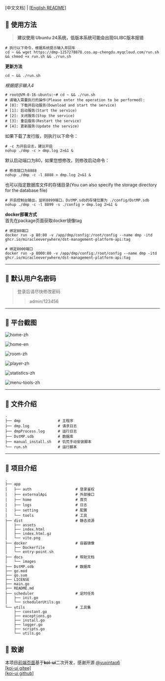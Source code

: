 [中文文档] | [[English README]](README_EN.md)
## :watermelon: 使用方法
>**建议使用 Ubuntu 24系统，低版本系统可能会出现GLIBC版本报错**  
```shell
# 执行以下命令，根据系统提示输入并回车
cd ~ && wget https://dmp-1257278878.cos.ap-chengdu.myqcloud.com/run.sh && chmod +x run.sh && ./run.sh
```
**更新方法**
```shell
cd ~ && ./run.sh
```
_根据提示输入4_
```shell
# root@VM-0-16-ubuntu:~# cd ~ && ./run.sh
# 请输入需要执行的操作(Please enter the operation to be performed): 
# [0]: 下载并启动服务(Download and start the service) 
# [1]: 启动服务(Start the service) 
# [2]: 关闭服务(Stop the service) 
# [3]: 重启服务(Restart the service) 
# [4]: 更新服务(Update the service)
```
如果下载了发行版，则执行以下命令：
```shell
# -c 为开启日志，建议开启
nohup ./dmp -c > dmp.log 2>&1 &
```
默认启动端口为80，如果您想修改，则修改启动命令：
```shell
# 修改端口为8888
nohup ./dmp -c -l 8888 > dmp.log 2>&1 &
```
也可以指定数据库文件的存储目录(You can also specify the storage directory for the database file)  
```shell
# 开启控制台输出，监听8899端口，DstMP.sdb的存储位置为 ./config/DstMP.sdb
nohup ./dmp -c -l 8899 -s ./config > dmp.log 2>&1 &
```
**docker部署方式**  
首先在package页面获取docker镜像tag
```shell
# 绑定80端口
docker run -p 80:80 -v /app/dmp/config:/root/config --name dmp -itd ghcr.io/miracleeverywhere/dst-management-platform-api:tag
```
```shell
# 绑定8000端口
docker run -p 8000:80 -v /app/dmp/config:/root/config --name dmp -itd ghcr.io/miracleeverywhere/dst-management-platform-api:tag
```
---

## :grapes: 默认用户名密码
>登录后请尽快修改密码
>
>>admin/123456

---

## :cherries: 平台截图
![home-zh](docs/images/home-zh.png)
  

![home-en](docs/images/mobile-zh.png)
  

![room-zh](docs/images/room-zh.png)
  

![player-zh](docs/images/player-zh.png)
  

![statistics-zh](docs/images/statistics-zh.png)
  

![menu-tools-zh](docs/images/menu-tools-zh.png)  

---

## :strawberry: 文件介绍
```text
.
├── dmp                 # 主程序
├── dmp.log             # 请求日志
├── dmpProcess.log      # 运行日志
├── DstMP.sdb           # 数据库
├── manual_install.sh   # 饥荒手动安装脚本
└── run.sh              # 运行脚本
```

---

## :peach: 项目介绍
```text
.
├── app
│   ├── auth                    # 登录鉴权
│   ├── externalApi             # 外部接口
│   ├── home                    # 首页
│   ├── logs                    # 日志
│   ├── setting                 # 配置
│   └── tools                   # 工具
├── dist                        # 静态资源
│   ├── assets 
│   ├── index.html
│   ├── index.html.gz
│   └── vite.png
├── docker                      # 容器镜像
│   ├── Dockerfile
│   └── entry-point.sh
├── docs                        # 帮助文档
│   └── images
├── DstMP.sdb                   # 数据库
├── go.mod
├── go.sum
├── LICENSE
├── main.go
├── README.md
├── scheduler                   # 定时任务
│   ├── init.go
│   └── schedulerUtils.go
└── utils                       # 工具集
    ├── constant.go
    ├── exceptions.go
    ├── install.go
    ├── logger.go
    ├── scripts.go
    └── utils.go
```
##  :sparkling_heart: 致谢
本项目[前端页面](https://github.com/miracleEverywhere/dst-management-platform-web)基于**koi-ui**二次开发，感谢开源 [@yuxintao6](https://github.com/yuxintao6)  
[[koi-ui gitee]](https://gitee.com/BigCatHome/koi-ui)  
[[koi-ui github]](https://github.com/yuxintao6/koi-ui)  
